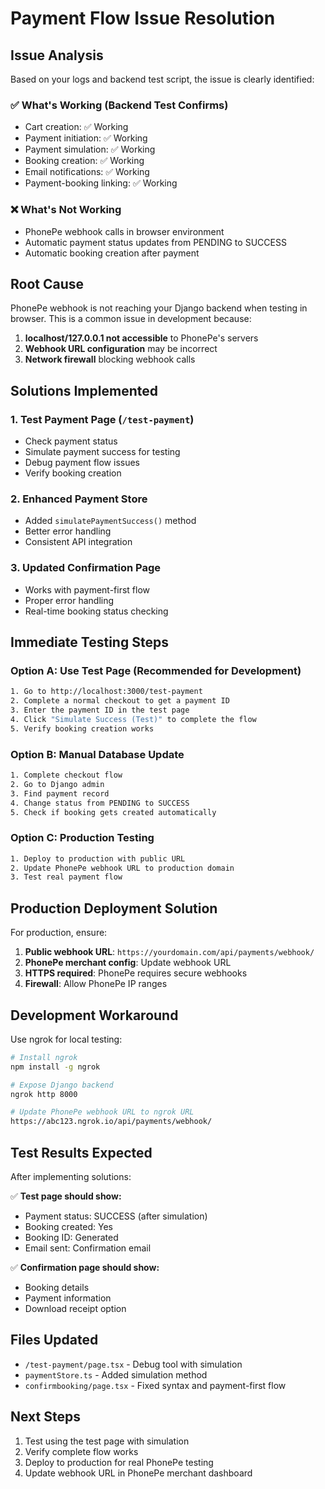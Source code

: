 # Payment Flow Issue Resolution

## **Issue Analysis**

Based on your logs and backend test script, the issue is clearly identified:

### ✅ **What's Working (Backend Test Confirms)**
- Cart creation: ✅ Working
- Payment initiation: ✅ Working  
- Payment simulation: ✅ Working
- Booking creation: ✅ Working
- Email notifications: ✅ Working
- Payment-booking linking: ✅ Working

### ❌ **What's Not Working**
- PhonePe webhook calls in browser environment
- Automatic payment status updates from PENDING to SUCCESS
- Automatic booking creation after payment

## **Root Cause**
PhonePe webhook is not reaching your Django backend when testing in browser. This is a common issue in development because:

1. **localhost/127.0.0.1 not accessible** to PhonePe's servers
2. **Webhook URL configuration** may be incorrect
3. **Network firewall** blocking webhook calls

## **Solutions Implemented**

### 1. **Test Payment Page** (`/test-payment`)
- Check payment status
- Simulate payment success for testing
- Debug payment flow issues
- Verify booking creation

### 2. **Enhanced Payment Store**
- Added `simulatePaymentSuccess()` method
- Better error handling
- Consistent API integration

### 3. **Updated Confirmation Page**
- Works with payment-first flow
- Proper error handling
- Real-time booking status checking

## **Immediate Testing Steps**

### Option A: Use Test Page (Recommended for Development)
```bash
1. Go to http://localhost:3000/test-payment
2. Complete a normal checkout to get a payment ID
3. Enter the payment ID in the test page
4. Click "Simulate Success (Test)" to complete the flow
5. Verify booking creation works
```

### Option B: Manual Database Update
```bash
1. Complete checkout flow
2. Go to Django admin
3. Find payment record
4. Change status from PENDING to SUCCESS
5. Check if booking gets created automatically
```

### Option C: Production Testing
```bash
1. Deploy to production with public URL
2. Update PhonePe webhook URL to production domain
3. Test real payment flow
```

## **Production Deployment Solution**

For production, ensure:

1. **Public webhook URL**: `https://yourdomain.com/api/payments/webhook/`
2. **PhonePe merchant config**: Update webhook URL
3. **HTTPS required**: PhonePe requires secure webhooks
4. **Firewall**: Allow PhonePe IP ranges

## **Development Workaround**

Use ngrok for local testing:

```bash
# Install ngrok
npm install -g ngrok

# Expose Django backend
ngrok http 8000

# Update PhonePe webhook URL to ngrok URL
https://abc123.ngrok.io/api/payments/webhook/
```

## **Test Results Expected**

After implementing solutions:

✅ **Test page should show:**
- Payment status: SUCCESS (after simulation)
- Booking created: Yes
- Booking ID: Generated
- Email sent: Confirmation email

✅ **Confirmation page should show:**
- Booking details
- Payment information
- Download receipt option

## **Files Updated**
- `/test-payment/page.tsx` - Debug tool with simulation
- `paymentStore.ts` - Added simulation method
- `confirmbooking/page.tsx` - Fixed syntax and payment-first flow

## **Next Steps**
1. Test using the test page with simulation
2. Verify complete flow works
3. Deploy to production for real PhonePe testing
4. Update webhook URL in PhonePe merchant dashboard
